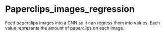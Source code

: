 # Paperclips_images_regression
Feed paperclips images into a CNN so it can regress them into values. Each value represents the amount of paperclips on each image.
